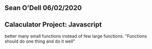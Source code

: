 ## Sean O'Dell 06/02/2020
## Calaculator Project: Javascript

better many small functions instead of few large functions. "Functions should do one thing and do it well"